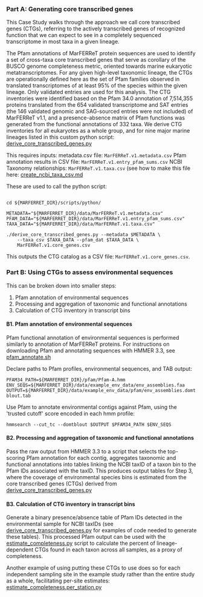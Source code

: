 ### Part A:  Generating core transcribed genes

This Case Study walks through the approach we call core transcribed genes (CTGs), referring to the actively transcribed genes of recognized function that we can expect to see in a completely sequenced transcriptome in most taxa in a given lineage.

The Pfam annotations of MarFERReT protein sequences are used to identify a set of cross-taxa core transcribed genes that serve as corollary of the BUSCO genome completeness metric, oriented towards marine eukaryotic metatranscriptomes. For any given high-level taxonomic lineage, the CTGs are operationally defined here as the set of Pfam families observed in translated transcriptomes of at least 95% of the species within the given lineage. Only validated entries are used for this analysis. The CTG inventories were identified based on the Pfam 34.0 annotation of 7,514,355 proteins translated from the 654 validated transcriptome and SAT entries (the 146 validated genomic and SAG-sourced entries were not included) of MarFERReT v1.1, and a presence-absence matrix of Pfam functions was generated from the functional annotations of 332 taxa. We derive CTG inventories for all eukaryotes as a whole group, and for nine major marine lineages listed in this custom python script:
[derive_core_transcribed_genes.py](https://github.com/armbrustlab/marferret/blob/main/scripts/python/derive_core_transcribed_genes.py)

This requires inputs:
metadata.csv file: `MarFERReT.v1.metadata.csv`
Pfam annotation results in CSV file: `MarFERReT.v1.entry_pfam_sums.csv`
NCBI Taxonomy relationships: `MarFERReT.v1.taxa.csv` (see how to make this file here: [create_ncbi_taxa_csv.md](https://github.com/armbrustlab/marferret/blob/main/docs/create_ncbi_taxa_csv.md)

These are used to call the python script:
``` shell

cd ${MARFERRET_DIR}/scripts/python/

METADATA="${MARFERRET_DIR}/data/MarFERReT.v1.metadata.csv"
PFAM_DATA="${MARFERRET_DIR}/data/MarFERReT.v1.entry_pfam_sums.csv"
TAXA_DATA="${MARFERRET_DIR}/data/MarFERReT.v1.taxa.csv"

./derive_core_transcribed_genes.py --metadata $METADATA \
	--taxa_csv $TAXA_DATA --pfam_dat $TAXA_DATA \
	MarFERReT.v1.core_genes.csv

```

This outputs the CTG catalog as a CSV file: `MarFERReT.v1.core_genes.csv`. 


### Part B:  Using CTGs to assess environmental sequences


This can be broken down into smaller steps:
1. Pfam annotation of environmental sequences
2. Processing and aggregation of taxonomic and functional annotations
3. Calculation of CTG inventory in transcript bins

#### B1. Pfam annotation of environmental sequences

Pfam functional annotation of environmental sequences is performed similarly to annotation of MarFERReT proteins. For instructions on downloading Pfam and annotating sequences with HMMER 3.3, see [pfam_annotate.sh](https://github.com/armbrustlab/marferret/blob/main/scripts/pfam_annotate.sh)

Declare paths to Pfam profiles, environmental sequences, and TAB output:

`PFAM34_PATH=${MARFERRET_DIR}/pfam/Pfam-A.hmm`
`ENV_SEQS=${MARFERRET_DIR}/data/example_env_data/env_assemblies.faa`
`OUTPUT=${MARFERRET_DIR}/data/example_env_data/pfam/env_assemblies.domtblout.tab`

Use Pfam to annotate environmental contigs against Pfam, using the 'trusted cutoff' score encoded in each hmm profile:

`hmmsearch --cut_tc --domtblout $OUTPUT $PFAM34_PATH $ENV_SEQS`

#### B2. Processing and aggregation of taxonomic and functional annotations

Pass the raw output from HMMER 3.3 to a script that selects the top-scoring Pfam annotation for each contig, aggregates taxonomic and functional annotations into tables linking the NCBI taxID of a taxon bin to the Pfam IDs associated with the taxID. This produces output tables for Step 3, where the coverage of environmental species bins is estimated from the core transcribed genes (CTGs) derived from [derive_core_transcribed_genes.py](https://github.com/armbrustlab/marferret/blob/main/scripts/python/derive_core_transcribed_genes.py)

#### B3. Calculation of CTG inventory in transcript bins

Generate a binary presence/absence table of Pfam IDs detected in the environmental sample for NCBI taxIDs   (see [derive_core_transcribed_genes.py](https://github.com/armbrustlab/marferret/blob/main/scripts/python/derive_core_transcribed_genes.py) for examples of code needed to generate these tables). This processed  Pfam output can be used with the [estimate_completeness.py](https://github.com/armbrustlab/marferret/blob/main/scripts/python/estimate_completeness.py) script to calculate the percent of lineage-dependent CTGs found in each taxon across all samples, as a proxy of completeness.

Another example of using putting these CTGs to use  does so for each independent sampling site in the example study rather than the entire study as a whole, facilitating per-site estimates: [estimate_completeness.per_station.py](https://github.com/armbrustlab/marferret/blob/main/scripts/python/estimate_completeness.per_station.py) 
